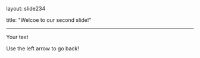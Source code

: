 



layout: slide234

title: "Welcoe to our second slide!"

---

Your text

Use the left arrow to go back!
